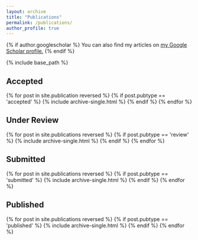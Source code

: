 ```yaml
---
layout: archive
title: "Publications"
permalink: /publications/
author_profile: true
---
```


{% if author.googlescholar %}
  You can also find my articles on <u><a href="{{author.googlescholar}}">my Google Scholar profile</a>.</u>
{% endif %}

{% include base_path %}

<h2>Accepted</h2>
{% for post in site.publication reversed %}
   {% if post.pubtype == 'accepted' %}
      {% include archive-single.html %}
   {% endif %}
{% endfor %}

<h2>Under Review</h2>
{% for post in site.publications reversed %}
   {% if post.pubtype == 'review' %}
      {% include archive-single.html %}
   {% endif %}
{% endfor %}

<h2>Submitted</h2>
{% for post in site.publications reversed %}
   {% if post.pubtype == 'submitted' %}
      {% include archive-single.html %}
   {% endif %}
{% endfor %}

<h2>Published</h2>
{% for post in site.publications reversed %}
  {% if post.pubtype == 'published' %}
    {% include archive-single.html %}
  {% endif %}
{% endfor %}

